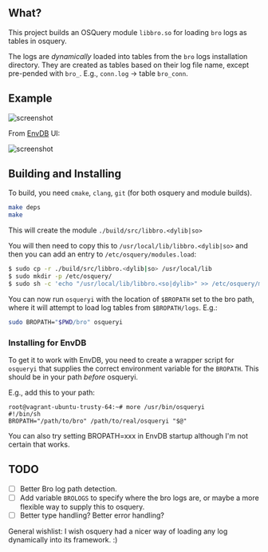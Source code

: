 ## What?

This project builds an OSQuery module `libbro.so` for loading `bro` logs as tables in osquery.

The logs are *dynamically* loaded into tables from the `bro` logs installation directory.  They are created as tables based on their 
log file name, except pre-pended with `bro_`.  E.g., `conn.log` -> table `bro_conn`.

## Example

![screenshot](https://raw.githubusercontent.com/jandre/brosquery/master/screenshot.png)

From [EnvDB](https://github.com/mephux/envdb) UI:

![screenshot](https://raw.githubusercontent.com/jandre/brosquery/master/envdb-screenshot.png)

## Building and Installing

To build, you need `cmake`, `clang`, `git` (for both osquery and module builds).

```bash
make deps
make
```

This will create the module `./build/src/libbro.<dylib|so>`

You will then need to copy this to `/usr/local/lib/libbro.<dylib|so>` and then you can add an entry to `/etc/osquery/modules.load`:

```bash
$ sudo cp -r ./build/src/libbro.<dylib|so> /usr/local/lib
$ sudo mkdir -p /etc/osquery/
$ sudo sh -c 'echo "/usr/local/lib/libbro.<so|dylib>" >> /etc/osquery/modules.load'
```

You can now run `osqueryi` with the location of `$BROPATH` set to the bro path, where it will attempt to load log tables from `$BROPATH/logs`.  E.g.:

```bash
sudo BROPATH="$PWD/bro" osqueryi
```

### Installing for EnvDB 

To get it to work with EnvDB, you need to create a wrapper script for `osqueryi` that supplies the correct environment variable
for the `BROPATH`.  This should be in your path *before* osqueryi.

E.g., add this to your path:
```
root@vagrant-ubuntu-trusty-64:~# more /usr/bin/osqueryi
#!/bin/sh
BROPATH="/path/to/bro" /path/to/real/osqueryi "$@"
```

You can also try setting BROPATH=xxx in EnvDB startup although I'm not certain that works.

## TODO

 * [ ] Better Bro log path detection.
 * [ ] Add variable `BROLOGS` to specify where the bro logs are, or maybe a more flexible way to supply this to osquery.
 * [ ] Better type handling?  Better error handling? 
 
General wishlist:  I wish osquery had a nicer way of loading any log dynamically into its framework. :)  



